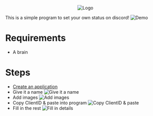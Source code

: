 <p align="center">
  <img src="https://i.imgur.com/V1nlR1e.png" title="Logo">
</p>

This is a simple program to set your own status on discord!
![Demo](https://i.imgur.com/pPZAiDk.png)

# Requirements
- A brain

# Steps
- [Create an application](https://discord.com/developers/applications)
- Give it a name
![Give it a name](https://i.imgur.com/xD2b1tU.png)
- Add images
![Add images](https://i.imgur.com/2bILbCG.png)
- Copy ClientID & paste into program
![Copy ClientID & paste](https://i.imgur.com/MXckkyp.png)
- Fill in the rest
![Fill in details](https://i.imgur.com/CzrIQVI.png)
